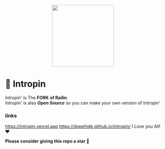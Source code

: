 <p align="center"><img style="height: 200px;" src="https://RailinGames.github.io/Assests/Imgs/Logo.png"></p>

# 🚈 Intropin
Intropin' is The **FORK** **of Railin**. <br>
Intropin' is also ***Open Source*** so you can make your own version of Intropin'
### links
https://intropin.vercel.app
https://dopehide.github.io/Intropin/
I Love you All! ❤

**Please consider giving this repo a star 🌟**

